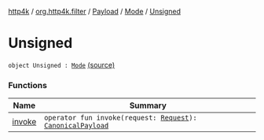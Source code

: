 [http4k](../../../../index.md) / [org.http4k.filter](../../../index.md) / [Payload](../../index.md) / [Mode](../index.md) / [Unsigned](./index.md)

# Unsigned

`object Unsigned : `[`Mode`](../index.md) [(source)](https://github.com/http4k/http4k/blob/master/http4k-aws/src/main/kotlin/org/http4k/filter/awsExtensions.kt#L80)

### Functions

| Name | Summary |
|---|---|
| [invoke](invoke.md) | `operator fun invoke(request: `[`Request`](../../../../org.http4k.core/-request/index.md)`): `[`CanonicalPayload`](../../../-canonical-payload/index.md) |
